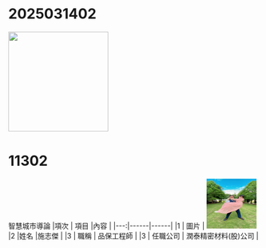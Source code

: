 # 2025031402

<img src="exported_qrcode_image_600.png" width="200" height="200">

# 11302
智慧城市導論
|項次 | 項目 |內容 |
|---:|------|------|
|1 | 圖片 | <img src="西裝公主抱.jpg" width="100" Height="100" />
|2 |姓名 |施志傑 |
|3 | 職稱 | 品保工程師 |
|3 | 任職公司 | 潤泰精密材料(股)公司 |
